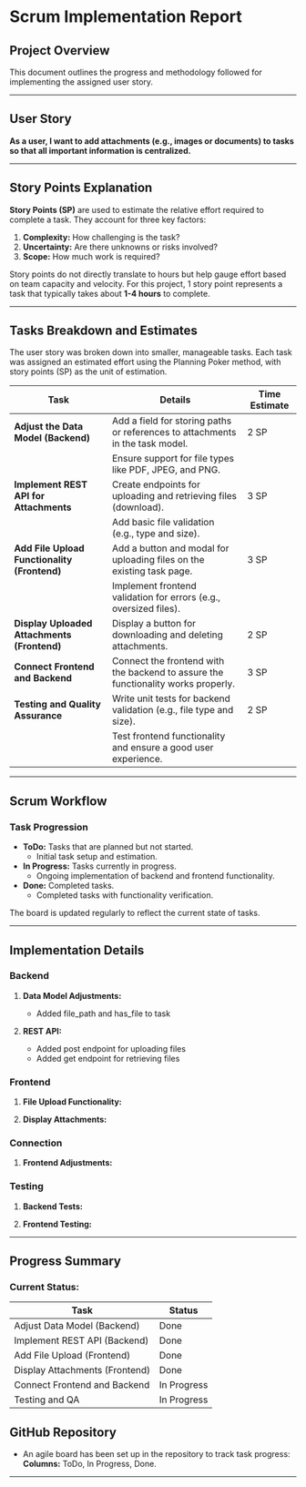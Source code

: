 
# Scrum Implementation Report

## Project Overview
This document outlines the progress and methodology followed for implementing the assigned user story.

---

## User Story
**As a user, I want to add attachments (e.g., images or documents) to tasks so that all important information is centralized.**

---

## Story Points Explanation
**Story Points (SP)** are used to estimate the relative effort required to complete a task. They account for three key factors:
1. **Complexity:** How challenging is the task?
2. **Uncertainty:** Are there unknowns or risks involved?
3. **Scope:** How much work is required?

Story points do not directly translate to hours but help gauge effort based on team capacity and velocity. For this project, 1 story point represents a task that typically takes about **1-4 hours** to complete.

---

## Tasks Breakdown and Estimates
The user story was broken down into smaller, manageable tasks. Each task was assigned an estimated effort using the Planning Poker method, with story points (SP) as the unit of estimation.

| Task                                         | Details                                                                           | Time Estimate |
|----------------------------------------------|-----------------------------------------------------------------------------------|---------------|
| **Adjust the Data Model (Backend)**          | Add a field for storing paths or references to attachments in the task model.     | 2 SP          |
|                                              | Ensure support for file types like PDF, JPEG, and PNG.                            |               |
| **Implement REST API for Attachments**       | Create endpoints for uploading and retrieving files (download).                   | 3 SP          |
|                                              | Add basic file validation (e.g., type and size).                                  |               |
| **Add File Upload Functionality (Frontend)** | Add a button and modal for uploading files on the existing task page.             | 3 SP          |
|                                              | Implement frontend validation for errors (e.g., oversized files).                 |               |
| **Display Uploaded Attachments (Frontend)**  | Display a button for downloading and deleting attachments.                        | 2 SP          |
| **Connect Frontend and Backend**             | Connect the frontend with the backend to assure the functionality works properly. | 3 SP          |
| **Testing and Quality Assurance**            | Write unit tests for backend validation (e.g., file type and size).               | 2 SP          |
|                                              | Test frontend functionality and ensure a good user experience.                    |               |

---

## Scrum Workflow
### Task Progression
- **ToDo:** Tasks that are planned but not started.
    - Initial task setup and estimation.
- **In Progress:** Tasks currently in progress.
    - Ongoing implementation of backend and frontend functionality.
- **Done:** Completed tasks.
  - Completed tasks with functionality verification.

The board is updated regularly to reflect the current state of tasks.

---

## Implementation Details
### Backend
1. **Data Model Adjustments:**
    - Added file_path and has_file to task 

2. **REST API:**
    - Added post endpoint for uploading files
    - Added get endpoint for retrieving files

### Frontend
1. **File Upload Functionality:**

2. **Display Attachments:**

### Connection
1. **Frontend Adjustments:**

### Testing
1. **Backend Tests:**

2. **Frontend Testing:** 

---

## Progress Summary
### Current Status:
| Task                              | Status      |
|-----------------------------------|-------------|
| Adjust Data Model (Backend)       | Done        |
| Implement REST API (Backend)      | Done        |
| Add File Upload (Frontend)        | Done        |
| Display Attachments (Frontend)    | Done        |
| Connect Frontend and Backend      | In Progress |
| Testing and QA                    | In Progress |



## GitHub Repository
- An agile board has been set up in the repository to track task progress:  
  **Columns:** ToDo, In Progress, Done.

---
